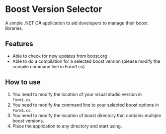 # Boost Version Selector
A simple .NET C# application to aid developers to manage their boost libraries.

## Features
* Able to check for new updates from boost.org
* Able to do a compilation for a selected boost version (please modify the compile command line in Form1.cs)

## How to use
1. You need to modify the location of your visual studio version in `Form1.cs`.
2. You need to modify the command line to your selected boost options in `Form1.cs`.
3. You need to modify the location of boost directory that contains multiple boost versions.
4. Place the application to any directory and start using.
